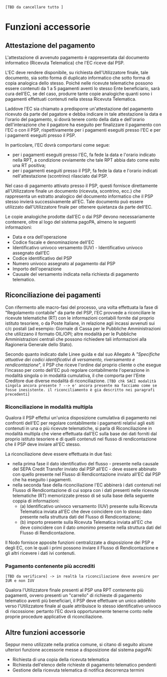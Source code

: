 `[TBD da cancellare tutto ]`
# Funzioni accessorie


## Attestazione del pagamento

L'attestazione di avvenuto pagamento è rappresentata dal documento informatico (Ricevuta Telematica) che l'EC riceve dal PSP.

L'EC deve rendere disponibile, su richiesta dell'Utilizzatore finale, tale documento, sia sotto forma di duplicato
informatico che sotto forma di copia analogica dello stesso. Poiché nelle ricevute telematiche possono essere contenuti da 1 a 5 pagamenti aventi lo stesso Ente beneficiario, sarà cura dell'EC, se del caso, produrre tante copie analogiche quanti sono i pagamenti effettuati contenuti nella stessa Ricevuta Telematica.

Laddove l'EC sia chiamato a predisporre un'attestazione del pagamento ricevuto da parte del pagatore e debba indicare in tale attestazione la data e l'orario del pagamento, si dovrà tenere conto della data e dell'orario dell'interazione che il pagatore ha eseguito per finalizzare il pagamento con l'EC o con il PSP, rispettivamente per i pagamenti eseguiti presso l'EC e per i pagamenti eseguiti presso il PSP.

In particolare, l'EC dovrà comportarsi come segue:

* per i pagamenti eseguiti presso l'EC, fa fede la data e l'orario indicato nella RPT, a condizione ovviamente che tale RPT abbia dato come esito una RT positiva;
* per i pagamenti eseguiti presso il PSP, fa fede la data e l'orario indicati nell'attestazione (scontrino) rilasciato dal PSP.

Nel caso di pagamento attivato presso il PSP, questi fornisce direttamente all'Utilizzatore finale un documento (ricevuta, scontrino, ecc.) che rappresenta un estratto analogico del documento informatico che il PSP stesso invierà successivamente all'EC. Tale documento può essere utilizzato dall'Utilizzatore finale per ottenere quietanza da parte dell'EC.

Le copie analogiche prodotte dall'EC o dai PSP devono necessariamente contenere, oltre al logo del sistema pagoPA, almeno le seguenti informazioni:

* Data e ora dell'operazione
* Codice fiscale e denominazione dell'EC
* Identificativo univoco versamento (IUV) - Identificativo univoco assegnato dall'EC
* Codice identificativo del PSP
* Numero univoco assegnato al pagamento dal PSP
* Importo dell'operazione
* Causale del versamento indicata nella richiesta di pagamento telematico.

## Riconciliazione dei pagamenti

Con rifermento alle macro-fasi del processo, una volta effettuata la fase di "Regolamento contabile" da parte del PSP, l'EC provvede a riconciliare le ricevute telematiche (RT) con le informazioni contabili fornite dal proprio istituto tesoriere, o da Poste Italiane, in relazione agli incassi avvenuti sui c/c postali (ad esempio: Giornale di Cassa per le Pubbliche Amministrazioni che utilizzano il formato OIL/OPI; altre modalità per le Pubbliche Amministrazioni centrali che possono richiedere tali informazioni alla Ragioneria Generale dello Stato).

Secondo quanto indicato dalle Linee guida e dal suo Allegato A *"Specifiche attuative dei codici identificativi di versamento, riversamento e rendicontazione*", il PSP che riceve l'ordine dal proprio cliente o che esegue l'incasso per conto dell'EC può regolare contabilmente l'operazione in modalità singola o in modalità cumulativa, il che comporta per l'Ente Creditore due diverse modalità di riconciliazione. `[TBD chk SACI modalità singola ancora presente ? --> e' ancora presente ma facciamo come se fosse inesistente. il riconciliamento è gia descritto nei paragrafi precedenti]`

### Riconciliazione in modalità multipla

Qualora il PSP effettui un'unica disposizione cumulativa di pagamento nei confronti dell'EC per regolare contabilmente i pagamenti relativi agli esiti contenuti in una o più ricevute telematiche, si parla di Riconciliazione in modalità multipla che viene effettuata dall'EC sulla base dei dati forniti dal proprio istituto tesoriere e di quelli contenuti nel flusso di rendicontazione che il PSP deve inviare all'EC stesso.

La riconciliazione deve essere effettuata in due fasi:

* nella prima fase il dato identificativo del flusso - presente nella causale del SEPA Credit Transfer inviato dal PSP all'EC - deve essere abbinato con quello presente nel Flusso di Rendicontazione inviato all'EC dal PSP che ha eseguito i pagamenti.
* nella seconda fase della riconciliazione l'EC abbinerà i dati contenuti nel Flusso di Rendicontazione di cui sopra con i dati presenti nelle ricevute telematiche (RT) memorizzate presso di sé sulla base della seguente coppia di informazioni:
	* (a) Identificativo univoco versamento (IUV) presente sulla Ricevuta Telematica inviata all'EC che deve coincidere con lo stesso dato presente nella struttura dati del Flusso di Rendicontazione;
	* (b) importo presente sulla Ricevuta Telematica inviata all'EC che deve coincidere con il dato omonimo presente nella struttura dati del Flusso di Rendicontazione.

Il Nodo fornisce apposite funzioni centralizzate a disposizione dei PSP e degli EC, con le quali i primi possono inviare il Flusso di Rendicontazione e gli altri ricevere i dati ivi contenuti.

### Pagamento contenente più accrediti

`[TBD da verificare] -> in realtà la riconciliazione deve avvenire per IUR e non IUV`

Qualora l'Utilizzatore finale presenti al PSP una RPT contenente più pagamenti, ovvero presenti un "carrello" di richieste di pagamento telematico aventi più beneficiari, il PSP deve effettuare un unico addebito verso l'Utilizzatore finale al quale attribuisce lo stesso identificativo univoco di riscossione: pertanto l'EC dovrà opportunamente tenerne conto nelle proprie procedure applicative di riconciliazione.

## Altre funzioni accessorie

Seppur meno utilizzate nella pratica comune, si citano di seguito alcune ulteriori funzione accessorie messe a disposizione dal sistema pagoPA:

* Richiesta di una copia della ricevuta telematica
* Richiesta dell'elenco delle richieste di pagamento telematico pendenti
* Gestione della ricevuta telematica di notifica decorrenza termini
